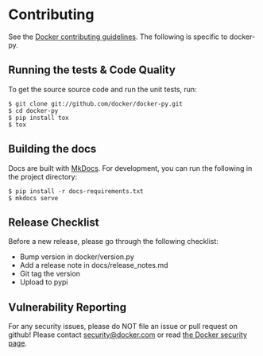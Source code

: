 # Contributing
See the [Docker contributing guidelines](https://github.com/docker/docker/blob/master/CONTRIBUTING.md). 
The following is specific to docker-py.

## Running the tests & Code Quality


To get the source source code and run the unit tests, run:
```
$ git clone git://github.com/docker/docker-py.git
$ cd docker-py
$ pip install tox
$ tox
```

## Building the docs
Docs are built with [MkDocs](http://www.mkdocs.org/). For development, you can 
run the following in the project directory:
```
$ pip install -r docs-requirements.txt
$ mkdocs serve
```

## Release Checklist

Before a new release, please go through the following checklist:

* Bump version in docker/version.py
* Add a release note in docs/release_notes.md
* Git tag the version
* Upload to pypi

## Vulnerability Reporting
For any security issues, please do NOT file an issue or pull request on github!
Please contact [security@docker.com](mailto:security@docker.com) or read [the 
Docker security page](https://www.docker.com/resources/security/).
